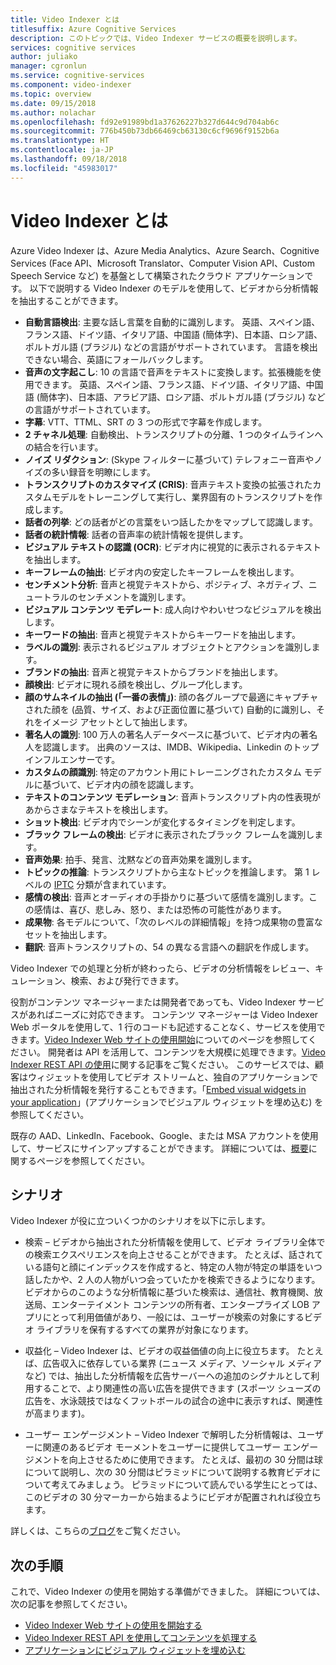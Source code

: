 ```yaml
---
title: Video Indexer とは
titlesuffix: Azure Cognitive Services
description: このトピックでは、Video Indexer サービスの概要を説明します。
services: cognitive services
author: juliako
manager: cgronlun
ms.service: cognitive-services
ms.component: video-indexer
ms.topic: overview
ms.date: 09/15/2018
ms.author: nolachar
ms.openlocfilehash: fd92e91989bd1a37626227b327d644c9d704ab6c
ms.sourcegitcommit: 776b450b73db66469cb63130c6cf9696f9152b6a
ms.translationtype: HT
ms.contentlocale: ja-JP
ms.lasthandoff: 09/18/2018
ms.locfileid: "45983017"
---
```

# <a name="what-is-video-indexer"></a>Video Indexer とは

Azure Video Indexer は、Azure Media Analytics、Azure Search、Cognitive Services (Face API、Microsoft Translator、Computer Vision API、Custom Speech Service など) を基盤として構築されたクラウド アプリケーションです。 以下で説明する Video Indexer のモデルを使用して、ビデオから分析情報を抽出することができます。
 
- **自動言語検出**: 主要な話し言葉を自動的に識別します。 英語、スペイン語、フランス語、ドイツ語、イタリア語、中国語 (簡体字)、日本語、ロシア語、ポルトガル語 (ブラジル) などの言語がサポートされています。 言語を検出できない場合、英語にフォールバックします。
- **音声の文字起こし**: 10 の言語で音声をテキストに変換します。拡張機能を使用できます。 英語、スペイン語、フランス語、ドイツ語、イタリア語、中国語 (簡体字)、日本語、アラビア語、ロシア語、ポルトガル語 (ブラジル) などの言語がサポートされています。
- **字幕**: VTT、TTML、SRT の 3 つの形式で字幕を作成します。
- **2 チャネル処理**: 自動検出、トランスクリプトの分離、1 つのタイムラインへの結合を行います。
- **ノイズ リダクション**: (Skype フィルターに基づいて) テレフォニー音声やノイズの多い録音を明瞭にします。
- **トランスクリプトのカスタマイズ (CRIS)**: 音声テキスト変換の拡張されたカスタムモデルをトレーニングして実行し、業界固有のトランスクリプトを作成します。
- **話者の列挙**: どの話者がどの言葉をいつ話したかをマップして認識します。
- **話者の統計情報**: 話者の音声率の統計情報を提供します。
- **ビジュアル テキストの認識 (OCR)**: ビデオ内に視覚的に表示されるテキストを抽出します。
- **キーフレームの抽出**: ビデオ内の安定したキーフレームを検出します。
- **センチメント分析**: 音声と視覚テキストから、ポジティブ、ネガティブ、ニュートラルのセンチメントを識別します。
- **ビジュアル コンテンツ モデレート**: 成人向けやわいせつなビジュアルを検出します。
- **キーワードの抽出**: 音声と視覚テキストからキーワードを抽出します。
- **ラベルの識別**: 表示されるビジュアル オブジェクトとアクションを識別します。
- **ブランドの抽出**: 音声と視覚テキストからブランドを抽出します。
- **顔検出**: ビデオに現れる顔を検出し、グループ化します。
- **顔のサムネイルの抽出 (「一番の表情」)**: 顔の各グループで最適にキャプチャされた顔を (品質、サイズ、および正面位置に基づいて) 自動的に識別し、それをイメージ アセットとして抽出します。
- **著名人の識別**: 100 万人の著名人データベースに基づいて、ビデオ内の著名人を認識します。 出典のソースは、IMDB、Wikipedia、Linkedin のトップ インフルエンサーです。
- **カスタムの顔識別**: 特定のアカウント用にトレーニングされたカスタム モデルに基づいて、ビデオ内の顔を認識します。
- **テキストのコンテンツ モデレーション**: 音声トランスクリプト内の性表現があからさまなテキストを検出します。
- **ショット検出**: ビデオ内でシーンが変化するタイミングを判定します。
- **ブラック フレームの検出**: ビデオに表示されたブラック フレームを識別します。
- **音声効果**: 拍手、発言、沈黙などの音声効果を識別します。
- **トピックの推論**: トランスクリプトから主なトピックを推論します。 第 1 レベルの [IPTC](https://iptc.org/standards/media-topics/) 分類が含まれています。
- **感情の検出**: 音声とオーディオの手掛かりに基づいて感情を識別します。この感情は、喜び、悲しみ、怒り、または恐怖の可能性があります。
- **成果物**: 各モデルについて、「次のレベルの詳細情報」を持つ成果物の豊富なセットを抽出します。
- **翻訳**: 音声トランスクリプトの、54 の異なる言語への翻訳を作成します。

Video Indexer での処理と分析が終わったら、ビデオの分析情報をレビュー、キュレーション、検索、および発行できます。

役割がコンテンツ マネージャーまたは開発者であっても、Video Indexer サービスがあればニーズに対応できます。 コンテンツ マネージャーは Video Indexer Web ポータルを使用して、1 行のコードも記述することなく、サービスを使用できます。[Video Indexer Web サイトの使用開始](video-indexer-get-started.md)についてのページを参照してください。 開発者は API を活用して、コンテンツを大規模に処理できます。[Video Indexer REST API の使用](video-indexer-use-apis.md)に関する記事をご覧ください。 このサービスでは、顧客はウィジェットを使用してビデオ ストリームと、独自のアプリケーションで抽出された分析情報を発行することもできます。「[Embed visual widgets in your application](video-indexer-embed-widgets.md)」(アプリケーションでビジュアル ウィジェットを埋め込む) を参照してください。

既存の AAD、LinkedIn、Facebook、Google、または MSA アカウントを使用して、サービスにサインアップすることができます。 詳細については、[概要](video-indexer-get-started.md)に関するページを参照してください。

## <a name="scenarios"></a>シナリオ

Video Indexer が役に立ついくつかのシナリオを以下に示します。

- 検索 – ビデオから抽出された分析情報を使用して、ビデオ ライブラリ全体での検索エクスペリエンスを向上させることができます。 たとえば、話されている語句と顔にインデックスを作成すると、特定の人物が特定の単語をいつ話したかや、2 人の人物がいつ会っていたかを検索できるようになります。 ビデオからのこのような分析情報に基づいた検索は、通信社、教育機関、放送局、エンターテイメント コンテンツの所有者、エンタープライズ LOB アプリにとって利用価値があり、一般には、ユーザーが検索の対象にするビデオ ライブラリを保有するすべての業界が対象になります。

- 収益化 – Video Indexer は、ビデオの収益価値の向上に役立ちます。 たとえば、広告収入に依存している業界 (ニュース メディア、ソーシャル メディアなど) では、抽出した分析情報を広告サーバーへの追加のシグナルとして利用することで、より関連性の高い広告を提供できます (スポーツ シューズの広告を、水泳競技ではなくフットボールの試合の途中に表示すれば、関連性が高まります)。

- ユーザー エンゲージメント – Video Indexer で解明した分析情報は、ユーザーに関連のあるビデオ モーメントをユーザーに提供してユーザー エンゲージメントを向上させるために使用できます。 たとえば、最初の 30 分間は球について説明し、次の 30 分間はピラミッドについて説明する教育ビデオについて考えてみましょう。 ピラミッドについて読んでいる学生にとっては、このビデオの 30 分マーカーから始まるようにビデオが配置されれば役立ちます。

詳しくは、こちらの[ブログ](http://aka.ms/videoindexerblog)をご覧ください。

## <a name="next-steps"></a>次の手順

これで、Video Indexer の使用を開始する準備ができました。 詳細については、次の記事を参照してください。

- [Video Indexer Web サイトの使用を開始する](video-indexer-get-started.md)
- [Video Indexer REST API を使用してコンテンツを処理する](video-indexer-use-apis.md)
- [アプリケーションにビジュアル ウィジェットを埋め込む](video-indexer-embed-widgets.md)
